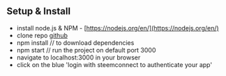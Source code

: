 
## Setup & Install
- install node.js & NPM - [https://nodejs.org/en/](https://nodejs.org/en/)
- clone repo [github](https://github.com/disregardfiat/eureka)
- npm install // to download dependencies
- npm start // run the project on default port 3000
- navigate to localhost:3000 in your browser
- click on the blue 'login with steemconnect to authenticate your app'
